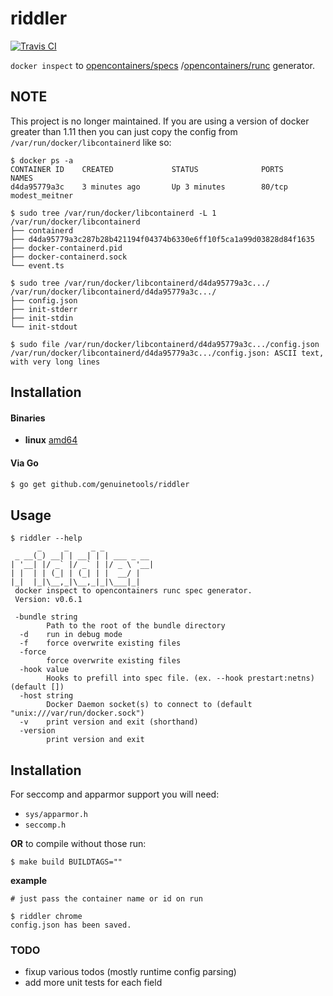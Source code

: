 # riddler

[![Travis CI](https://travis-ci.org/genuinetools/riddler.svg?branch=master)](https://travis-ci.org/genuinetools/riddler)


`docker inspect` to
[opencontainers/specs](https://github.com/opencontainers/specs)
/[opencontainers/runc](https://github.com/opencontainers/runc) generator.

## NOTE

This project is no longer maintained. If you are using a version of
docker greater than 1.11 then you can just copy the config from
`/var/run/docker/libcontainerd` like so:

```console
$ docker ps -a
CONTAINER ID    CREATED             STATUS              PORTS               NAMES
d4da95779a3c    3 minutes ago       Up 3 minutes        80/tcp              modest_meitner

$ sudo tree /var/run/docker/libcontainerd -L 1
/var/run/docker/libcontainerd
├── containerd
├── d4da95779a3c287b28b421194f04374b6330e6ff10f5ca1a99d03828d84f1635
├── docker-containerd.pid
├── docker-containerd.sock
└── event.ts

$ sudo tree /var/run/docker/libcontainerd/d4da95779a3c.../
/var/run/docker/libcontainerd/d4da95779a3c.../
├── config.json
├── init-stderr
├── init-stdin
└── init-stdout

$ sudo file /var/run/docker/libcontainerd/d4da95779a3c.../config.json
/var/run/docker/libcontainerd/d4da95779a3c.../config.json: ASCII text, with very long lines
```

## Installation

#### Binaries

- **linux** [amd64](https://github.com/genuinetools/riddler/releases/download/v0.6.1/riddler-linux-amd64)

#### Via Go

```bash
$ go get github.com/genuinetools/riddler
```

## Usage

```console
$ riddler --help
      _     _     _ _
 _ __(_) __| | __| | | ___ _ __
| '__| |/ _` |/ _` | |/ _ \ '__|
| |  | | (_| | (_| | |  __/ |
|_|  |_|\__,_|\__,_|_|\___|_|
 docker inspect to opencontainers runc spec generator.
 Version: v0.6.1

 -bundle string
        Path to the root of the bundle directory
  -d    run in debug mode
  -f    force overwrite existing files
  -force
        force overwrite existing files
  -hook value
        Hooks to prefill into spec file. (ex. --hook prestart:netns) (default [])
  -host string
        Docker Daemon socket(s) to connect to (default "unix:///var/run/docker.sock")
  -v    print version and exit (shorthand)
  -version
        print version and exit
```

## Installation

For seccomp and apparmor support you will need:

- `sys/apparmor.h`
- `seccomp.h`

**OR** to compile without those run:

```console
$ make build BUILDTAGS=""
```


**example**

```console
# just pass the container name or id on run

$ riddler chrome
config.json has been saved.
```

### TODO

- fixup various todos (mostly runtime config parsing)
- add more unit tests for each field
